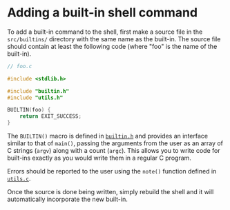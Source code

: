 # Adding a built-in shell command

To add a built-in command to the shell, first make a source file in the `src/builtins/` directory with the same name as the built-in. The source file should contain at least the following code (where "foo" is the name of the built-in).

```c
// foo.c

#include <stdlib.h>

#include "builtin.h"
#include "utils.h"

BUILTIN(foo) {
    return EXIT_SUCCESS;
}
```

The `BUILTIN()` macro is defined in [`builtin.h`](builtin.h) and provides an interface similar to that of `main()`, passing the arguments from the user as an array of C strings (`argv`) along with a count (`argc`). This allows you to write code for built-ins exactly as you would write them in a regular C program.

Errors should be reported to the user using the `note()` function defined in [`utils.c`](../utils.c).

Once the source is done being written, simply rebuild the shell and it will automatically incorporate the new built-in.
